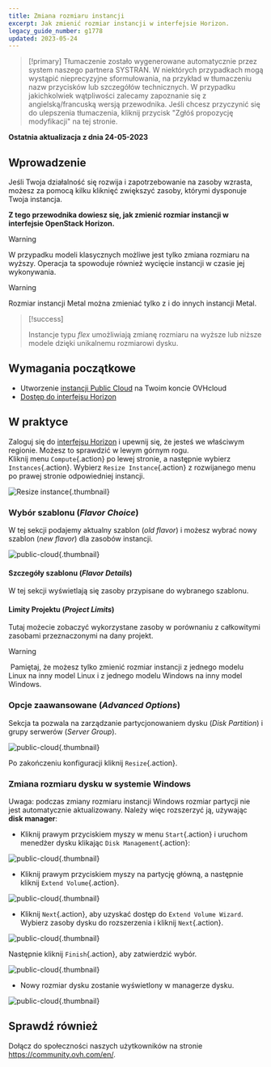 ```yaml
---
title: Zmiana rozmiaru instancji
excerpt: Jak zmienić rozmiar instancji w interfejsie Horizon.
legacy_guide_number: g1778
updated: 2023-05-24
---
```


> [!primary]
> Tłumaczenie zostało wygenerowane automatycznie przez system naszego partnera SYSTRAN. W niektórych przypadkach mogą wystąpić nieprecyzyjne sformułowania, na przykład w tłumaczeniu nazw przycisków lub szczegółów technicznych. W przypadku jakichkolwiek wątpliwości zalecamy zapoznanie się z angielską/francuską wersją przewodnika. Jeśli chcesz przyczynić się do ulepszenia tłumaczenia, kliknij przycisk "Zgłóś propozycję modyfikacji" na tej stronie.
>

**Ostatnia aktualizacja z dnia 24-05-2023**

## Wprowadzenie

Jeśli Twoja działalność się rozwija i zapotrzebowanie na zasoby wzrasta, możesz za pomocą kilku kliknięć zwiększyć zasoby, którymi dysponuje Twoja instancja. 

**Z tego przewodnika dowiesz się, jak zmienić rozmiar instancji w interfejsie OpenStack Horizon.**

> [!warning]
>
> W przypadku modeli klasycznych możliwe jest tylko zmiana rozmiaru na wyższy.
> Operacja ta spowoduje również wycięcie instancji w czasie jej wykonywania.
> 

> [!warning]
>
> Rozmiar instancji Metal można zmieniać tylko z i do innych instancji Metal.
>

> [!success]
>
> Instancje typu *flex* umożliwiają zmianę rozmiaru na wyższe lub niższe modele dzięki unikalnemu rozmiarowi dysku.
> 

## Wymagania początkowe

- Utworzenie [instancji Public Cloud](/pages/platform/public-cloud/public-cloud-first-steps#krok-3-tworzenie-instancji) na Twoim koncie OVHcloud
- [Dostęp do interfejsu Horizon](/pages/platform/public-cloud/introducing_horizon)

## W praktyce

Zaloguj się do [interfejsu Horizon](https://horizon.cloud.ovh.net/auth/login/) i upewnij się, że jesteś we właściwym regionie. Możesz to sprawdzić w lewym górnym rogu.</br>
Kliknij menu `Compute`{.action} po lewej stronie, a następnie wybierz `Instances`{.action}. Wybierz `Resize Instance`{.action} z rozwijanego menu po prawej stronie odpowiedniej instancji.

![Resize instance](images/resizeinstance2021.png){.thumbnail}

### Wybór szablonu (*Flavor Choice*)

W tej sekcji podajemy aktualny szablon (*old flavor*) i możesz wybrać nowy szablon (*new flavor*) dla zasobów instancji.

![public-cloud](images/flavorchoice.png){.thumbnail}

#### Szczegóły szablonu (*Flavor Details*)

W tej sekcji wyświetlają się zasoby przypisane do wybranego szablonu. 

#### Limity Projektu (*Project Limits*)

Tutaj możecie zobaczyć wykorzystane zasoby w porównaniu z całkowitymi zasobami przeznaczonymi na dany projekt.

> [!warning]
> Pamiętaj, że możesz tylko zmienić rozmiar instancji z jednego modelu Linux na inny model Linux i z jednego modelu Windows na inny model Windows.
>

### Opcje zaawansowane (*Advanced Options*)

Sekcja ta pozwala na zarządzanie partycjonowaniem dysku (*Disk Partition*) i grupy serwerów (*Server Group*).

![public-cloud](images/resize_advanced.png){.thumbnail}

Po zakończeniu konfiguracji kliknij `Resize`{.action}.

### Zmiana rozmiaru dysku w systemie Windows

Uwaga: podczas zmiany rozmiaru instancji Windows rozmiar partycji nie jest automatycznie aktualizowany. Należy więc rozszerzyć ją, używając **disk manager**:

- Kliknij prawym przyciskiem myszy w menu `Start`{.action} i uruchom menedżer dysku klikając `Disk Management`{.action}:

![public-cloud](images/2980.png){.thumbnail}

- Kliknij prawym przyciskiem myszy na partycję główną, a następnie kliknij `Extend Volume`{.action}.

![public-cloud](images/2981a.png){.thumbnail}

- Kliknij `Next`{.action}, aby uzyskać dostęp do `Extend Volume Wizard`. Wybierz zasoby dysku do rozszerzenia i kliknij `Next`{.action}. 

![public-cloud](images/2978a.png){.thumbnail}

Następnie kliknij `Finish`{.action}, aby zatwierdzić wybór.

![public-cloud](images/wizard2021.png){.thumbnail}

- Nowy rozmiar dysku zostanie wyświetlony w managerze dysku.

![public-cloud](images/2979.png){.thumbnail}

## Sprawdź również

Dołącz do społeczności naszych użytkowników na stronie <https://community.ovh.com/en/>.